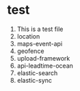 # test
1) This is a test file
2) location
4) maps-event-api
5) geofence
6) upload-framework
7) api-leadtime-ocean
8) elastic-search
9) elastic-sync
